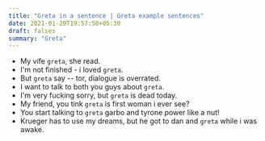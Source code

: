 ```yaml
---
title: "Greta in a sentence | Greta example sentences"
date: 2021-01-20T19:57:50+05:30
draft: falses
summary: "Greta"
---
```

- My vife `greta`, she read.
- I'm not finished - i loved `greta`.
- But `greta` say -- tor, dialogue is overrated.
- I want to talk to both you guys about `greta`.
- I'm very fucking sorry, but `greta` is dead today.
- My friend, you tink `greta` is first woman i ever see?
- You start talking to `greta` garbo and tyrone power like a nut!
- Krueger has to use my dreams, but he got to dan and `greta` while i was awake.
                 
